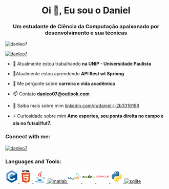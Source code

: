 <h1 align="center">Oi 👋, Eu sou o Daniel</h1>
<h3 align="center">Um estudante de Ciência da Computação apaixonado por desenvolvimento e sua técnicas</h3>

<p align="left"> <img src="https://komarev.com/ghpvc/?username=danleo7&label=Profile%20views&color=0e75b6&style=flat" alt="danleo7" /> </p>

<p align="left"> <a href="https://github.com/ryo-ma/github-profile-trophy"><img src="https://github-profile-trophy.vercel.app/?username=danleo7" alt="danleo7" /></a> </p>

- 🔭 Atualmente estou trabalhando **na UNIP - Universidade Paulista**

- 🌱Atualmente estou aprendendo **API Rest wt Spriong**

- 💬 Me pergunte sobre **carreira e vida acadêmica**

- 📫 Contato **danleo07@outlook.com**

- 📄 Saiba mais sobre mim [linkedin.com/in/daniel-l-2b3316169](linkedin.com/in/daniel-l-2b3316169)

- ⚡ Curiosidade sobre mim **Amo esportes, sou ponta direita no campo e ala no futsal/fut7.**

<h3 align="left">Connect with me:</h3>
<p align="left">
<a href="https://instagram.com/danleo7" target="blank"><img align="center" src="https://raw.githubusercontent.com/rahuldkjain/github-profile-readme-generator/master/src/images/icons/Social/instagram.svg" alt="danleo7" height="30" width="40" /></a>
</p>

<h3 align="left">Languages and Tools:</h3>
<p align="left"> <a href="https://www.cprogramming.com/" target="_blank" rel="noreferrer"> <img src="https://raw.githubusercontent.com/devicons/devicon/master/icons/c/c-original.svg" alt="c" width="40" height="40"/> </a> <a href="https://www.w3.org/html/" target="_blank" rel="noreferrer"> <img src="https://raw.githubusercontent.com/devicons/devicon/master/icons/html5/html5-original-wordmark.svg" alt="html5" width="40" height="40"/> </a> <a href="https://www.java.com" target="_blank" rel="noreferrer"> <img src="https://raw.githubusercontent.com/devicons/devicon/master/icons/java/java-original.svg" alt="java" width="40" height="40"/> </a> <a href="https://www.mathworks.com/" target="_blank" rel="noreferrer"> <img src="https://upload.wikimedia.org/wikipedia/commons/2/21/Matlab_Logo.png" alt="matlab" width="40" height="40"/> </a> <a href="https://www.mysql.com/" target="_blank" rel="noreferrer"> <img src="https://raw.githubusercontent.com/devicons/devicon/master/icons/mysql/mysql-original-wordmark.svg" alt="mysql" width="40" height="40"/> </a> <a href="https://nodejs.org" target="_blank" rel="noreferrer"> <img src="https://raw.githubusercontent.com/devicons/devicon/master/icons/nodejs/nodejs-original-wordmark.svg" alt="nodejs" width="40" height="40"/> </a> <a href="https://www.oracle.com/" target="_blank" rel="noreferrer"> <img src="https://raw.githubusercontent.com/devicons/devicon/master/icons/oracle/oracle-original.svg" alt="oracle" width="40" height="40"/> </a> <a href="https://www.python.org" target="_blank" rel="noreferrer"> <img src="https://raw.githubusercontent.com/devicons/devicon/master/icons/python/python-original.svg" alt="python" width="40" height="40"/> </a> <a href="https://www.sqlite.org/" target="_blank" rel="noreferrer"> <img src="https://www.vectorlogo.zone/logos/sqlite/sqlite-icon.svg" alt="sqlite" width="40" height="40"/> </a> </p>
